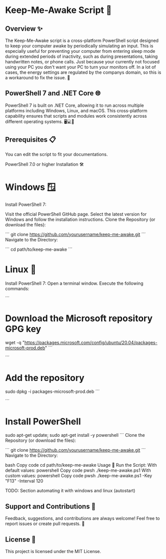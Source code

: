# Keep-Me-Awake Script 🌟
## Overview ✨
The Keep-Me-Awake script is a cross-platform PowerShell script designed to keep your computer awake by periodically simulating an input. This is especially useful for preventing your computer from entering sleep mode during extended periods of inactivity, such as during presentations, taking handwritten notes, or phone calls. Just because your currently not focused using your PC you don't want your PC to turn your monitors off. In a lot of cases, the energy settings are regulated by the companys domain, so this is a workaround to fix the issue.  🚀

## PowerShell 7 and .NET Core 🌐
PowerShell 7 is built on .NET Core, allowing it to run across multiple platforms including Windows, Linux, and macOS. This cross-platform capability ensures that scripts and modules work consistently across different operating systems. 🖥️💻🍏

## Prerequisites 📋
You can edit the script to fit your documentations.

PowerShell 7.0 or higher
Installation 🛠️

# Windows 🪟
Install PowerShell 7:

Visit the official PowerShell GitHub page.
Select the latest version for Windows and follow the installation instructions.
Clone the Repository (or download the files):

´´´
git clone https://github.com/yourusername/keep-me-awake.git
´´´
Navigate to the Directory:

´´´
cd path/to/keep-me-awake
´´´

# Linux 🐧

Install PowerShell 7:
Open a terminal window.
Execute the following commands:

´´´
# Download the Microsoft repository GPG key
wget -q "https://packages.microsoft.com/config/ubuntu/20.04/packages-microsoft-prod.deb"
´´´

´´´
# Add the repository
sudo dpkg -i packages-microsoft-prod.deb
´´´

´´´
# Install PowerShell
sudo apt-get update; sudo apt-get install -y powershell
´´´
Clone the Repository (or download the files):

´´´
git clone https://github.com/yourusername/keep-me-awake.git
´´´
Navigate to the Directory:

bash
Copy code
cd path/to/keep-me-awake
Usage 🚀
Run the Script:
With default values:
powershell
Copy code
pwsh ./keep-me-awake.ps1
With custom values:
powershell
Copy code
pwsh ./keep-me-awake.ps1 -Key "F13" -Interval 120

TODO:
Section automating it with windows and linux (autostart)

## Support and Contributions 🤝
Feedback, suggestions, and contributions are always welcome! Feel free to report issues or create pull requests. 🌟

## License 📜
This project is licensed under the MIT License.